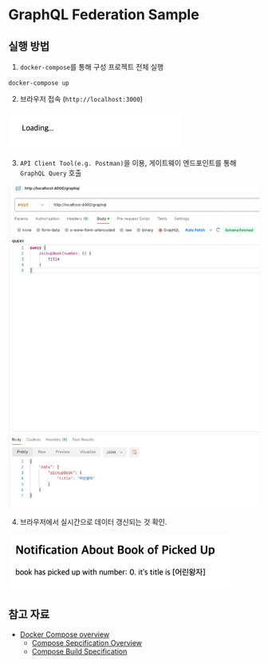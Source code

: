 # GraphQL Federation Sample

## 실행 방법

1. `docker-compose`를 통해 구성 프로젝트 전체 실행

```shell
docker-compose up
```

2. 브라우저 접속 (`http://localhost:3000`)

![connect_browser_localhost:3000](connect_browser_localhost:3000.png)

3. `API Client Tool(e.g. Postman)`을 이용, 게이트웨이 엔드포인트를 통해 `GraphQL Query` 호출

![graphql_query_capture](graphql_query_capture.png)

4. 브라우저에서 실시간으로 데이터 갱신되는 것 확인.

![check_browser_update](check_browser_update.png)

## 참고 자료

- [Docker Compose overview](https://docs.docker.com/compose/)
  - [Compose Sepcification Overview](https://docs.docker.com/compose/compose-file/)
  - [Compose Build Specification](https://docs.docker.com/compose/compose-file/build/)

